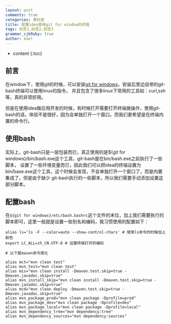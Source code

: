 ```yaml
---
layout: post
comments: true
categories: 黑科技
title: 配置idea使用git for window的终端
tags: 标签1,标签2,标签3
grammar_cjkRuby: true
author: kael
---
```


* content
{:toc}

## 前言

在window下，使用git的时候，可以安装[git for windows](https://git-scm.com/downloads)，安装后里边自带的git-bash终端可以使用linux的指令，
并且包含了很多linux下常用的工具如：curl,ssh等，真的非常好用。

但是在使用idea做应用开发的时候，有时候打开需要打开终端做操作，使用git-bash的话，体验不是很好，因为会单独打开一个窗口。而我们更希望是在终端内置的命令行。

## 使用bash

实际上，git-bash只是一层包装而已，真正使用的是${git for windows}/bin/bash.exe这个工具，git-bash是在bin/bash.exe之前执行了一些脚本，
设置了一些环境变量而已，因此我们可以把idea的终端设置为bin/base.exe这个工具，这个时候会发现，不会单独打开一个窗口了，而是内置集成了。但是由于缺少
git-bash执行的一些脚本，所以我们需要手动添加设置这部分脚本。

## 配置bash

在`${git for windows}/etc/bash.bashrc`这个文件的末位，加上我们需要执行的脚本即可，这里一般就是设置一些别名和编码，我习惯使用的配置如下：

```
alias ls='ls -F --color=auto --show-control-chars' # 使用ls命令的时候加上颜色
export LC_ALL=zh_CN.UTF-8 # 设置终端打开的编码

# 以下是maven命令简化

alias mct="mvn clean test"
alias mvn_test="mvn clean test"
alias mis="mvn clean install -Dmaven.test.skip=true -Dmaven.javadoc.skip=true"
alias mvn_install_skip="mvn clean install -Dmaven.test.skip=true -Dmaven.javadoc.skip=true"
alias mcd="mvn clean deploy -Dmaven.test.skip=true -Dmaven.javadoc.skip=true"
alias mvn_package_prod="mvn clean package -Dprofile=prod"
alias mvn_package_dev="mvn clean package -Dprofile=dev"
alias mvn_package_local="mvn clean package -Dprofile=local"
alias mvn_dependency_tree="mvn dependency:tree"
alias mvn_dependency_sources="mvn dependency:sources"
```